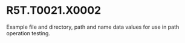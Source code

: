 # R5T.T0021.X0002
Example file and directory, path and name data values for use in path operation testing.
